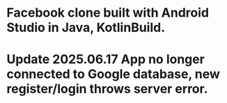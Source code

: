 # Facebook clone built with Android Studio in Java, KotlinBuild.
# Update 2025.06.17 App no longer connected to Google database, new register/login throws server error.
